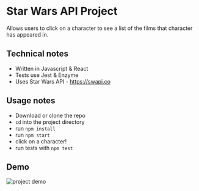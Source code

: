 # Star Wars API Project
Allows users to click on a character to see a list of the films that character has appeared in.

## Technical notes
- Written in Javascript & React
- Tests use Jest & Enzyme
- Uses Star Wars API - https://swapi.co

## Usage notes
- Download or clone the repo
- `cd` into the project directory
- run `npm install`
- run `npm start`
- click on a character!
- run tests with `npm test`

## Demo
![project demo](public/star-wars-demo.gif)
